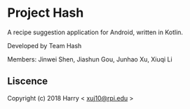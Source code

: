 # Project Hash

A recipe suggestion application for Android, written in Kotlin.

Developed by Team Hash

Members: Jinwei Shen, Jiashun Gou, Junhao Xu, Xiuqi Li


## Liscence
Copyright (c) 2018 Harry &lt; [xuj10@rpi.edu](xuj10@rpi.edu) &gt;
